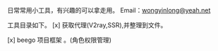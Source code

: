 日常常用小工具，有兴趣的可以拿走用。
Email：wongyinlong@yeah.net

工具目录如下。
[x] 获取代理(V2ray,SSR),并整理到文件。

[x] beego 项目框架 。(角色权限管理)

